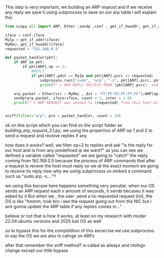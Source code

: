This step is very important, we building an ARP reqeust and if we receive any reply we save it using subprocess to save on our arp table
i will explain this

```python
from scapy.all import ARP, Ether ,sendp ,conf , get_if_hwaddr, get_if_addr, subprocess , sniff

iface = conf.iface
MyIp = get_if_addr(iface)
MyMac= get_if_hwaddr(iface)
requested = "192.168.0.5"

def packet_handler(pkt):
    if ARP in pkt:
        if pkt[ARP].op == 2:
            #REPLY
            if pkt[ARP].pdst == MyIp and pkt[ARP].psrc == requested:
                subprocess.run(["sudo", "arp", "-s", pkt[ARP].psrc, pkt[ARP].hwsrc ])
                print(f" + ARP REPLY SUCCESS FROM {pkt[ARP].psrc}  and updated in the ARP table of this host with the ip: {MyIp}") 

    arp_packet = Ether(src = MyMac , dst = "FF:FF:FF:FF:FF:FF")/ARP(op=1, pdst = requested , psrc = MyIp, hwsrc = MyMac)
    sendp(arp_packet, iface=iface, count = 1, inter = 1.0) 
    print(f" + ARP REQUEST was sended to {requested} from this host with the ip: {MyIp}")    


sniff(filter="arp", prn = packet_handler, count = 10)
```
ok on this script which you can find on the script folder as *building_arp_request_3.1.py*, we using the propertios of ARP op 1 and 2 to send a request and receive replies if any 

how does it works? well, we filter op=2 to replies and ask "is the reply for our host and is from any predefined ip we want?"
as you can see we defined a variable called "requested" we are going to "catch" the reply coming from 192.168.0.5 because
the process of ARP commands that after a request is receve the host must reply so we at the exact moment we going to receive its reply
now why we using subprocess so embed a command such as "sudo arp -s...."?

we using this becase here happens something very peculiar, when our OS sends an ARP request each x amount of seconds, it sends becaseu it was asked by it
But when we , the user ,send a no requested request (lol), the OS is like 
"hmmm, look bro i see the request going out from the NIC but i aint gonna update the ARP table if any replies comes in..."

believe or not that is how it works, at least on my research with moder 22.04 ubuntu verisons and 2025 kali OS as well

so to bypass this for the completition of this excercise we use subprocess to say the OS we are also in cahrge on ARPs

after that remember the sniff method? is called as always and ntohign change except our little bypass
